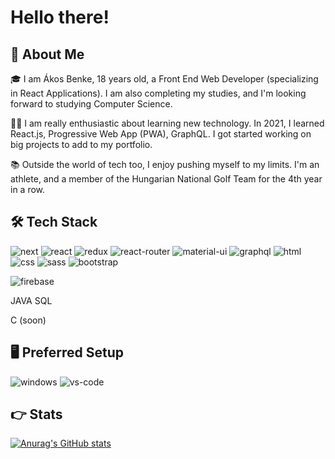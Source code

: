 # **Hello there!**


## 🚀 About Me

🎓 I am Ákos Benke, 18 years old, a Front End Web Developer (specializing in React Applications). I am also completing my studies, and I'm looking forward to studying Computer Science.

👨‍💻 I am really enthusiastic about learning new technology. In 2021, I learned React.js, Progressive Web App (PWA), GraphQL. I got started working on big projects to add to my portfolio.

📚 Outside the world of tech too, I enjoy pushing myself to my limits. I'm an athlete, and a member of the Hungarian National Golf Team for the 4th year in a row.


## 🛠️ Tech Stack


![next](https://img.shields.io/badge/Next-000000?style=for-the-badge&logo=nextdotjs&logoColor=FFFFFF)
![react](https://img.shields.io/badge/React-20232A?style=for-the-badge&logo=react&logoColor=61DAFB)
![redux](https://img.shields.io/badge/Redux-593D88?style=for-the-badge&logo=redux&logoColor=white)
![react-router](https://img.shields.io/badge/React_Router-CA4245?style=for-the-badge&logo=react-router&logoColor=white)
![material-ui](https://img.shields.io/badge/Material_UI-0081CB?style=for-the-badge&logo=mui&logoColor=white)
![graphql](https://img.shields.io/badge/GraphQL-E434AA?style=for-the-badge&logo=graphql&logoColor=white)
![html](https://img.shields.io/badge/HTML5-E34F26?style=for-the-badge&logo=html5&logoColor=white)
![css](https://img.shields.io/badge/CSS3-1572B6?style=for-the-badge&logo=css3&logoColor=white)
![sass](https://img.shields.io/badge/SASS-CC6699?style=for-the-badge&logo=sass&logoColor=white)
![bootstrap](https://img.shields.io/badge/Bootstrap-563D7C?style=for-the-badge&logo=bootstrap&logoColor=white)

![firebase](https://img.shields.io/badge/Firebase-ffaa00?style=for-the-badge&logo=Firebase&logoColor=white)

JAVA
SQL

C (soon)

## 🖥️ Preferred Setup

![windows](https://img.shields.io/badge/Windows_10-0078D6?style=for-the-badge&logo=windows&logoColor=white)
![vs-code](https://img.shields.io/badge/VS_Code-007ACC?style=for-the-badge&logo=Visual-Studio-Code&logoColor=white)

## 👉 Stats

[![Anurag's GitHub stats](https://github-readme-stats.vercel.app/api?username=benkeakos)](https://github.com/anuraghazra/github-readme-stats)
